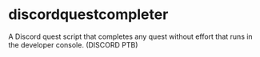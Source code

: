 # discordquestcompleter
A Discord quest script that completes any quest without effort that runs in the developer console. (DISCORD PTB)
